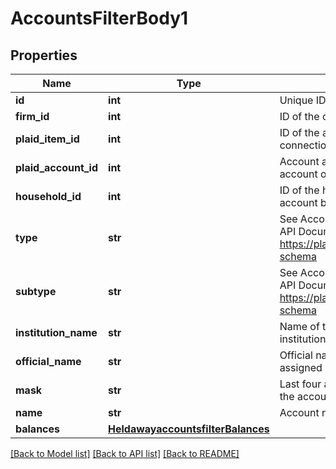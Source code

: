 # AccountsFilterBody1

## Properties
Name | Type | Description | Notes
------------ | ------------- | ------------- | -------------
**id** | **int** | Unique ID for this account object | [optional] 
**firm_id** | **int** | ID of the owning firm | [optional] 
**plaid_item_id** | **int** | ID of the associated Plaid connection | [optional] 
**plaid_account_id** | **int** | Account associated with this plaid account object | [optional] 
**household_id** | **int** | ID of the household to which this account belongs | [optional] 
**type** | **str** | See Account Schema on Plaid&#x27;s API Documentation; https://plaid.com/docs/#account-schema | [optional] 
**subtype** | **str** | See Account Schema on Plaid&#x27;s API Documentation; https://plaid.com/docs/#account-schema | [optional] 
**institution_name** | **str** | Name of the account-holder institution | [optional] 
**official_name** | **str** | Official name of the account assigned by the institution | [optional] 
**mask** | **str** | Last four alphanumeric digits of the account number | [optional] 
**name** | **str** | Account name | [optional] 
**balances** | [**HeldawayaccountsfilterBalances**](HeldawayaccountsfilterBalances.md) |  | [optional] 

[[Back to Model list]](../README.md#documentation-for-models) [[Back to API list]](../README.md#documentation-for-api-endpoints) [[Back to README]](../README.md)


